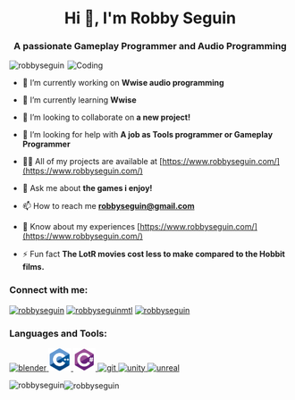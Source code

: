 <h1 align="center">Hi 👋, I'm Robby Seguin</h1>
<h3 align="center">A passionate Gameplay Programmer and Audio Programming</h3>

<img align="right" alt="Coding" width="400" src="https://media3.giphy.com/media/v1.Y2lkPTc5MGI3NjExcDA4YTRxcjRsdHBzeHIxdDFvZ2w4bzhjOTh3cHkyMDIyZmo5bXA3MSZlcD12MV9pbnRlcm5hbF9naWZfYnlfaWQmY3Q9Zw/xUA7bdpLxQhsSQdyog/giphy.gif">
<p align="left"> <img src="https://komarev.com/ghpvc/?username=robbyseguin&label=Profile%20views&color=0e75b6&style=flat" alt="robbyseguin" /> </p>

- 🔭 I’m currently working on **Wwise audio programming**

- 🌱 I’m currently learning **Wwise**

- 👯 I’m looking to collaborate on **a new project!**

- 🤝 I’m looking for help with **A job as Tools programmer or Gameplay Programmer**

- 👨‍💻 All of my projects are available at [https://www.robbyseguin.com/](https://www.robbyseguin.com/)

- 💬 Ask me about **the games i enjoy!**

- 📫 How to reach me **robbyseguin@gmail.com**

- 📄 Know about my experiences [https://www.robbyseguin.com/](https://www.robbyseguin.com/)

- ⚡ Fun fact **The LotR movies cost less to make compared to the Hobbit films.**

<h3 align="left">Connect with me:</h3>
<p align="left">
<a href="https://linkedin.com/in/robbyseguin" target="blank"><img align="center" src="https://raw.githubusercontent.com/rahuldkjain/github-profile-readme-generator/master/src/images/icons/Social/linked-in-alt.svg" alt="robbyseguin" height="30" width="40" /></a>
<a href="https://fb.com/robbyseguinmtl" target="blank"><img align="center" src="https://raw.githubusercontent.com/rahuldkjain/github-profile-readme-generator/master/src/images/icons/Social/facebook.svg" alt="robbyseguinmtl" height="30" width="40" /></a>
<a href="https://discord.gg/robbyseguin" target="blank"><img align="center" src="https://raw.githubusercontent.com/rahuldkjain/github-profile-readme-generator/master/src/images/icons/Social/discord.svg" alt="robbyseguin" height="30" width="40" /></a>
</p>

<h3 align="left">Languages and Tools:</h3>
<p align="left"> <a href="https://www.blender.org/" target="_blank" rel="noreferrer"> <img src="https://download.blender.org/branding/community/blender_community_badge_white.svg" alt="blender" width="40" height="40"/> </a> <a href="https://www.w3schools.com/cpp/" target="_blank" rel="noreferrer"> <img src="https://raw.githubusercontent.com/devicons/devicon/master/icons/cplusplus/cplusplus-original.svg" alt="cplusplus" width="40" height="40"/> </a> <a href="https://www.w3schools.com/cs/" target="_blank" rel="noreferrer"> <img src="https://raw.githubusercontent.com/devicons/devicon/master/icons/csharp/csharp-original.svg" alt="csharp" width="40" height="40"/> </a> <a href="https://git-scm.com/" target="_blank" rel="noreferrer"> <img src="https://www.vectorlogo.zone/logos/git-scm/git-scm-icon.svg" alt="git" width="40" height="40"/> </a> <a href="https://unity.com/" target="_blank" rel="noreferrer"> <img src="https://www.vectorlogo.zone/logos/unity3d/unity3d-icon.svg" alt="unity" width="40" height="40"/> </a> <a href="https://unrealengine.com/" target="_blank" rel="noreferrer"> <img src="https://raw.githubusercontent.com/kenangundogan/fontisto/036b7eca71aab1bef8e6a0518f7329f13ed62f6b/icons/svg/brand/unreal-engine.svg" alt="unreal" width="40" height="40"/> </a> </p>

<p><img align="left" src="https://github-readme-stats.vercel.app/api/top-langs?username=robbyseguin&show_icons=true&locale=en&layout=compact" alt="robbyseguin" /></p>

<p><img align="center" src="https://github-readme-streak-stats.herokuapp.com/?user=robbyseguin&" alt="robbyseguin" /></p>
